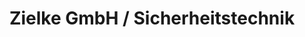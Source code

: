 ---
title: "Zielke GmbH / Sicherheitstechnik"
url: /lippstadt/zielke-gmbh-sicherheitstechnik/
shop: Elektronik
---